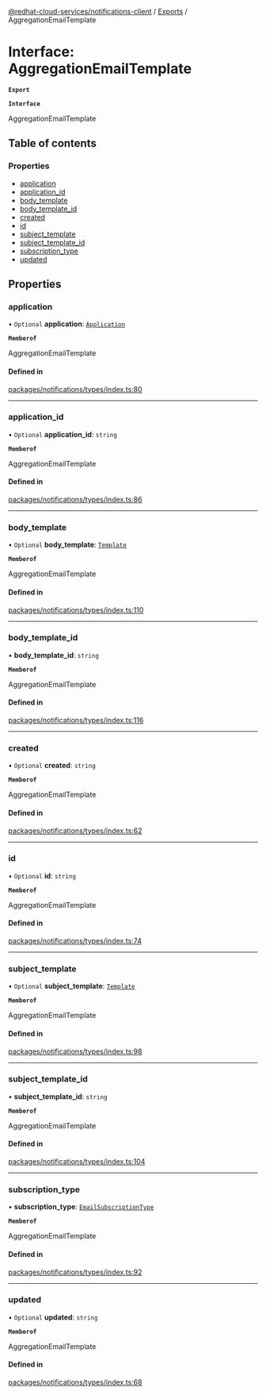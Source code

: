 [@redhat-cloud-services/notifications-client](../README.md) / [Exports](../modules.md) / AggregationEmailTemplate

# Interface: AggregationEmailTemplate

**`Export`**

**`Interface`**

AggregationEmailTemplate

## Table of contents

### Properties

- [application](AggregationEmailTemplate.md#application)
- [application\_id](AggregationEmailTemplate.md#application_id)
- [body\_template](AggregationEmailTemplate.md#body_template)
- [body\_template\_id](AggregationEmailTemplate.md#body_template_id)
- [created](AggregationEmailTemplate.md#created)
- [id](AggregationEmailTemplate.md#id)
- [subject\_template](AggregationEmailTemplate.md#subject_template)
- [subject\_template\_id](AggregationEmailTemplate.md#subject_template_id)
- [subscription\_type](AggregationEmailTemplate.md#subscription_type)
- [updated](AggregationEmailTemplate.md#updated)

## Properties

### application

• `Optional` **application**: [`Application`](Application.md)

**`Memberof`**

AggregationEmailTemplate

#### Defined in

[packages/notifications/types/index.ts:80](https://github.com/RedHatInsights/javascript-clients/blob/master/packages/notifications/types/index.ts#L80)

___

### application\_id

• `Optional` **application\_id**: `string`

**`Memberof`**

AggregationEmailTemplate

#### Defined in

[packages/notifications/types/index.ts:86](https://github.com/RedHatInsights/javascript-clients/blob/master/packages/notifications/types/index.ts#L86)

___

### body\_template

• `Optional` **body\_template**: [`Template`](Template.md)

**`Memberof`**

AggregationEmailTemplate

#### Defined in

[packages/notifications/types/index.ts:110](https://github.com/RedHatInsights/javascript-clients/blob/master/packages/notifications/types/index.ts#L110)

___

### body\_template\_id

• **body\_template\_id**: `string`

**`Memberof`**

AggregationEmailTemplate

#### Defined in

[packages/notifications/types/index.ts:116](https://github.com/RedHatInsights/javascript-clients/blob/master/packages/notifications/types/index.ts#L116)

___

### created

• `Optional` **created**: `string`

**`Memberof`**

AggregationEmailTemplate

#### Defined in

[packages/notifications/types/index.ts:62](https://github.com/RedHatInsights/javascript-clients/blob/master/packages/notifications/types/index.ts#L62)

___

### id

• `Optional` **id**: `string`

**`Memberof`**

AggregationEmailTemplate

#### Defined in

[packages/notifications/types/index.ts:74](https://github.com/RedHatInsights/javascript-clients/blob/master/packages/notifications/types/index.ts#L74)

___

### subject\_template

• `Optional` **subject\_template**: [`Template`](Template.md)

**`Memberof`**

AggregationEmailTemplate

#### Defined in

[packages/notifications/types/index.ts:98](https://github.com/RedHatInsights/javascript-clients/blob/master/packages/notifications/types/index.ts#L98)

___

### subject\_template\_id

• **subject\_template\_id**: `string`

**`Memberof`**

AggregationEmailTemplate

#### Defined in

[packages/notifications/types/index.ts:104](https://github.com/RedHatInsights/javascript-clients/blob/master/packages/notifications/types/index.ts#L104)

___

### subscription\_type

• **subscription\_type**: [`EmailSubscriptionType`](../enums/EmailSubscriptionType.md)

**`Memberof`**

AggregationEmailTemplate

#### Defined in

[packages/notifications/types/index.ts:92](https://github.com/RedHatInsights/javascript-clients/blob/master/packages/notifications/types/index.ts#L92)

___

### updated

• `Optional` **updated**: `string`

**`Memberof`**

AggregationEmailTemplate

#### Defined in

[packages/notifications/types/index.ts:68](https://github.com/RedHatInsights/javascript-clients/blob/master/packages/notifications/types/index.ts#L68)
